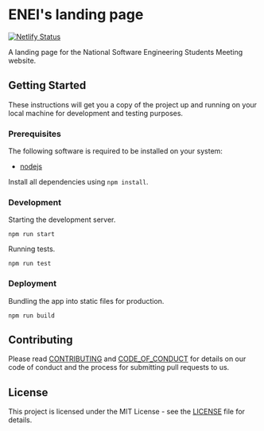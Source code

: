 [contributing]: CONTRIBUTING.md
[code_of_conduct]: CODE_OF_CONDUCT.md
[license]: LICENSE.txt

# ENEI's landing page

[![Netlify Status](https://api.netlify.com/api/v1/badges/32aa2e00-de21-4c39-b40d-3ec0fc0e2bee/deploy-status)](https://app.netlify.com/sites/enei-2020-landing/deploys)

A landing page for the National Software Engineering Students Meeting website.

## Getting Started

These instructions will get you a copy of the project up and running on your
local machine for development and testing purposes.

### Prerequisites

The following software is required to be installed on your system:

- [nodejs](https://nodejs.org/en/download/)

Install all dependencies using `npm install`.

### Development
Starting the development server.

```
npm run start
```

Running tests.

```
npm run test
```

### Deployment

Bundling the app into static files for production.

```
npm run build
```

## Contributing

Please read [CONTRIBUTING][contributing] and [CODE_OF_CONDUCT][code_of_conduct]
for details on our code of conduct and the process for submitting pull requests
to us.

## License

This project is licensed under the MIT License - see the [LICENSE][license] file
for details.

